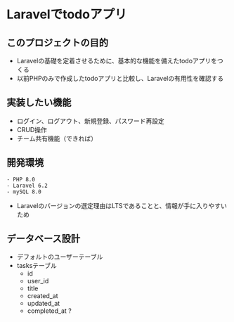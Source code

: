 # Laravelでtodoアプリ

## このプロジェクトの目的
- Laravelの基礎を定着させるために、基本的な機能を備えたtodoアプリをつくる
- 以前PHPのみで作成したtodoアプリと比較し、Laravelの有用性を確認する

## 実装したい機能
- ログイン、ログアウト、新規登録、パスワード再設定
- CRUD操作
- チーム共有機能（できれば）

## 開発環境
    - PHP 8.0
    - Laravel 6.2
    - mySQL 8.0
- Laravelのバージョンの選定理由はLTSであることと、情報が手に入りやすいため

## データベース設計
- デフォルトのユーザーテーブル
- tasksテーブル
    - id
    - user_id
    - title
    - created_at
    - updated_at
    - completed_at ?
